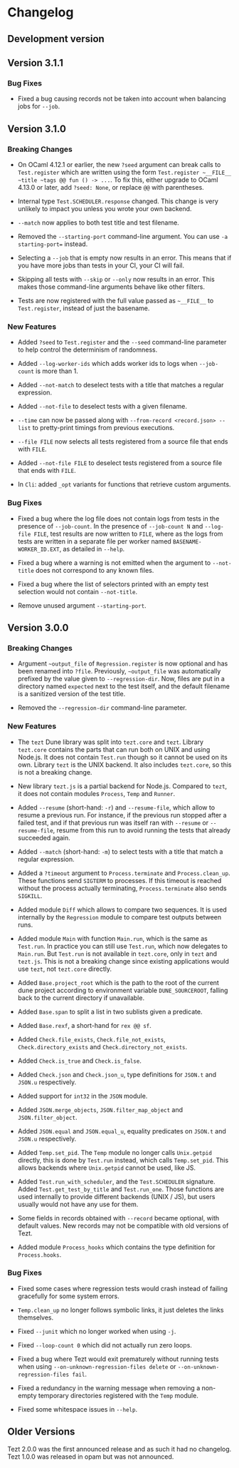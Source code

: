 # Changelog

## Development version

## Version 3.1.1

### Bug Fixes

- Fixed a bug causing records not be taken into account when balancing
  jobs for `--job`.

## Version 3.1.0

### Breaking Changes

- On OCaml 4.12.1 or earlier, the new `?seed` argument can break calls to
  `Test.register` which are written using the form
  `Test.register ~__FILE__ ~title ~tags @@ fun () -> ...`.
  To fix this, either upgrade to OCaml 4.13.0 or later, add `?seed: None`,
  or replace `@@` with parentheses.

- Internal type `Test.SCHEDULER.response` changed.
  This change is very unlikely to impact you unless you wrote your own backend.

- `--match` now applies to both test title and test filename.

- Removed the `--starting-port` command-line argument.
  You can use `-a starting-port=` instead.

- Selecting a `--job` that is empty now results in an error.
  This means that if you have more jobs than tests in your CI,
  your CI will fail.

- Skipping all tests with `--skip` or `--only` now results in an error.
  This makes those command-line arguments behave like other filters.

- Tests are now registered with the full value passed as
  `~__FILE__` to `Test.register`, instead of just the
  basename.

### New Features

- Added `?seed` to `Test.register` and the `--seed` command-line parameter
  to help control the determinism of randomness.

- Added `--log-worker-ids` which adds worker ids to logs when
  `--job-count` is more than 1.

- Added `--not-match` to deselect tests with a title that matches a
  regular expression.

- Added `--not-file` to deselect tests with a given filename.

- `--time` can now be passed along with `--from-record <record.json> --list` to
  pretty-print timings from previous executions.

- `--file FILE` now selects all tests registered from a source file
  that ends with `FILE`.

- Added `--not-file FILE` to deselect tests registered from a source
  file that ends with `FILE`.

- In `Cli`: added `_opt` variants for functions that retrieve custom arguments.

### Bug Fixes

- Fixed a bug where the log file does not contain logs from tests in
  the presence of `--job-count`.  In the presence of `--job-count N`
  and `--log-file FILE`, test results are now written to `FILE`, where
  as the logs from tests are written in a separate file per worker
  named `BASENAME-WORKER_ID.EXT`, as detailed in `--help`.

- Fixed a bug where a warning is not emitted when the argument to
  `--not-title` does not correspond to any known files.

- Fixed a bug where the list of selectors printed with an empty test
  selection would not contain `--not-title`.

- Remove unused argument `--starting-port`.

## Version 3.0.0

### Breaking Changes

- Argument `~output_file` of `Regression.register`
  is now optional and has been renamed into `?file`.
  Previously, `~output_file` was automatically prefixed by the value
  given to `--regression-dir`. Now, files are put in a directory
  named `expected` next to the test itself, and the default filename
  is a sanitized version of the test title.

- Removed the `--regression-dir` command-line parameter.

### New Features

- The `tezt` Dune library was split into `tezt.core` and `tezt`.
  Library `tezt.core` contains the parts that can run both on UNIX and using Node.js.
  It does not contain `Test.run` though so it cannot be used on its own.
  Library `tezt` is the UNIX backend. It also includes `tezt.core`, so
  this is not a breaking change.

- New library `tezt.js` is a partial backend for Node.js.
  Compared to `tezt`, it does not contain modules `Process`, `Temp` and `Runner`.

- Added `--resume` (short-hand: `-r`) and `--resume-file`,
  which allow to resume a previous run.
  For instance, if the previous run stopped after a failed test,
  and if that previous run was itself ran with `--resume` or `--resume-file`,
  resume from this run to avoid running the tests that already succeeded again.

- Added `--match` (short-hand: `-m`) to select tests with a title that match
  a regular expression.

- Added a `?timeout` argument to `Process.terminate` and `Process.clean_up`.
  These functions send `SIGTERM` to processes.
  If this timeout is reached without the process actually terminating,
  `Process.terminate` also sends `SIGKILL`.

- Added module `Diff` which allows to compare two sequences.
  It is used internally by the `Regression` module to compare test outputs
  between runs.

- Added module `Main` with function `Main.run`, which is the same as `Test.run`.
  In practice you can still use `Test.run`, which now delegates to `Main.run`.
  But `Test.run` is not available in `tezt.core`, only in `tezt` and `tezt.js`.
  This is not a breaking change since existing applications would use `tezt`,
  not `tezt.core` directly.

- Added `Base.project_root` which is the path to the root of the current dune project
  according to environment variable `DUNE_SOURCEROOT`, falling back to
  the current directory if unavailable.

- Added `Base.span` to split a list in two sublists given a predicate.

- Added `Base.rexf`, a short-hand for `rex @@ sf`.

- Added `Check.file_exists`, `Check.file_not_exists`,
  `Check.directory_exists` and `Check.directory_not_exists`.

- Added `Check.is_true` and `Check.is_false`.

- Added `Check.json` and `Check.json_u`, type definitions for `JSON.t`
  and `JSON.u` respectively.

- Added support for `int32` in the `JSON` module.

- Added `JSON.merge_objects`, `JSON.filter_map_object` and `JSON.filter_object`.

- Added `JSON.equal` and `JSON.equal_u`, equality predicates on `JSON.t`
  and `JSON.u` respectively.

- Added `Temp.set_pid`. The `Temp` module no longer calls `Unix.getpid` directly,
  this is done by `Test.run` instead, which calls `Temp.set_pid`.
  This allows backends where `Unix.getpid` cannot be used, like JS.

- Added `Test.run_with_scheduler`, and the `Test.SCHEDULER` signature.
  Added `Test.get_test_by_title` and `Test.run_one`.
  Those functions are used internally to provide different backends (UNIX / JS),
  but users usually would not have any use for them.

- Some fields in records obtained with `--record` became optional, with default values.
  New records may not be compatible with old versions of Tezt.

- Added module `Process_hooks` which contains the type definition for `Process.hooks`.

### Bug Fixes

- Fixed some cases where regression tests would crash instead of failing
  gracefully for some system errors.

- `Temp.clean_up` no longer follows symbolic links, it just deletes the links themselves.

- Fixed `--junit` which no longer worked when using `-j`.

- Fixed `--loop-count 0` which did not actually run zero loops.

- Fixed a bug where Tezt would exit prematurely without running tests
  when using `--on-unknown-regression-files delete` or `--on-unknown-regression-files fail`.

- Fixed a redundancy in the warning message when removing a non-empty
  temporary directories registered with the `Temp` module.

- Fixed some whitespace issues in `--help`.

## Older Versions

Tezt 2.0.0 was the first announced release and as such it had no changelog.
Tezt 1.0.0 was released in opam but was not announced.
